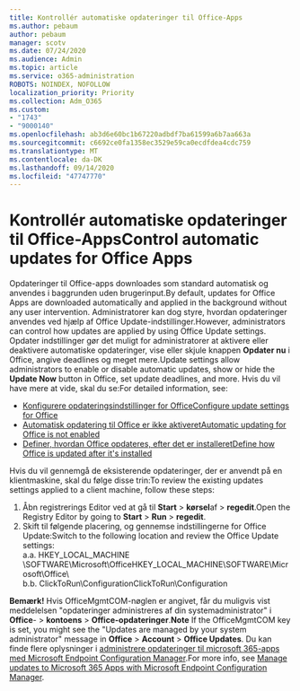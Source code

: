 ```yaml
---
title: Kontrollér automatiske opdateringer til Office-Apps
ms.author: pebaum
author: pebaum
manager: scotv
ms.date: 07/24/2020
ms.audience: Admin
ms.topic: article
ms.service: o365-administration
ROBOTS: NOINDEX, NOFOLLOW
localization_priority: Priority
ms.collection: Adm_O365
ms.custom:
- "1743"
- "9000140"
ms.openlocfilehash: ab3d6e60bc1b67220adbdf7ba61599a6b7aa663a
ms.sourcegitcommit: c6692ce0fa1358ec3529e59ca0ecdfdea4cdc759
ms.translationtype: MT
ms.contentlocale: da-DK
ms.lasthandoff: 09/14/2020
ms.locfileid: "47747770"
---
```

# <a name="control-automatic-updates-for-office-apps"></a><span data-ttu-id="00897-102">Kontrollér automatiske opdateringer til Office-Apps</span><span class="sxs-lookup"><span data-stu-id="00897-102">Control automatic updates for Office Apps</span></span>

<span data-ttu-id="00897-103">Opdateringer til Office-apps downloades som standard automatisk og anvendes i baggrunden uden brugerinput.</span><span class="sxs-lookup"><span data-stu-id="00897-103">By default, updates for Office Apps are downloaded automatically and applied in the background without any user intervention.</span></span> <span data-ttu-id="00897-104">Administratorer kan dog styre, hvordan opdateringer anvendes ved hjælp af Office Update-indstillinger.</span><span class="sxs-lookup"><span data-stu-id="00897-104">However, administrators can control how updates are applied by using Office Update settings.</span></span> <span data-ttu-id="00897-105">Opdater indstillinger gør det muligt for administratorer at aktivere eller deaktivere automatiske opdateringer, vise eller skjule knappen **Opdater nu** i Office, angive deadlines og meget mere.</span><span class="sxs-lookup"><span data-stu-id="00897-105">Update settings allow administrators to enable or disable automatic updates, show or hide the **Update Now** button in Office, set update deadlines, and more.</span></span> <span data-ttu-id="00897-106">Hvis du vil have mere at vide, skal du se:</span><span class="sxs-lookup"><span data-stu-id="00897-106">For detailed information, see:</span></span>

- [<span data-ttu-id="00897-107">Konfigurere opdateringsindstillinger for Office</span><span class="sxs-lookup"><span data-stu-id="00897-107">Configure update settings for Office</span></span>](https://docs.microsoft.com/deployoffice/configure-update-settings-for-office-365-proplus)  
- [<span data-ttu-id="00897-108">Automatisk opdatering til Office er ikke aktiveret</span><span class="sxs-lookup"><span data-stu-id="00897-108">Automatic updating for Office is not enabled</span></span>](https://support.microsoft.com/help/2753538/automatic-updating-for-office-2013-and-office-2016-click-to-run-is-not)  
- [<span data-ttu-id="00897-109">Definer, hvordan Office opdateres, efter det er installeret</span><span class="sxs-lookup"><span data-stu-id="00897-109">Define how Office is updated after it's installed</span></span>](https://docs.microsoft.com/deployoffice/configuration-options-for-the-office-2016-deployment-tool#updates-element)

<span data-ttu-id="00897-110">Hvis du vil gennemgå de eksisterende opdateringer, der er anvendt på en klientmaskine, skal du følge disse trin:</span><span class="sxs-lookup"><span data-stu-id="00897-110">To review the existing updates settings applied to a client machine, follow these steps:</span></span>

1. <span data-ttu-id="00897-111">Åbn registrerings Editor ved at gå til **Start**  >  **kørsel**af  >  **regedit**.</span><span class="sxs-lookup"><span data-stu-id="00897-111">Open the Registry Editor by going to **Start** > **Run** > **regedit**.</span></span>
2. <span data-ttu-id="00897-112">Skift til følgende placering, og gennemse indstillingerne for Office Update:</span><span class="sxs-lookup"><span data-stu-id="00897-112">Switch to the following location and review the Office Update settings:</span></span>  
    <span data-ttu-id="00897-113">a.</span><span class="sxs-lookup"><span data-stu-id="00897-113">a.</span></span> <span data-ttu-id="00897-114">HKEY_LOCAL_MACHINE \SOFTWARE\Microsoft\Office</span><span class="sxs-lookup"><span data-stu-id="00897-114">HKEY_LOCAL_MACHINE\SOFTWARE\Microsoft\Office</span></span>\  
    <span data-ttu-id="00897-115">b.</span><span class="sxs-lookup"><span data-stu-id="00897-115">b.</span></span> <span data-ttu-id="00897-116">ClickToRun\Configuration</span><span class="sxs-lookup"><span data-stu-id="00897-116">ClickToRun\Configuration</span></span>

<span data-ttu-id="00897-117">**Bemærk!**  Hvis OfficeMgmtCOM-nøglen er angivet, får du muligvis vist meddelelsen "opdateringer administreres af din systemadministrator" i **Office**-  >  **kontoens**  >  **Office-opdateringer**.</span><span class="sxs-lookup"><span data-stu-id="00897-117">**Note**  If the OfficeMgmtCOM key is set, you might see the "Updates are managed by your system administrator" message in **Office** > **Account** > **Office Updates**.</span></span> <span data-ttu-id="00897-118">Du kan finde flere oplysninger i [administrere opdateringer til microsoft 365-apps med Microsoft Endpoint Configuration Manager](https://docs.microsoft.com/deployoffice/manage-updates-to-office-365-proplus-with-system-center-configuration-manager#method-1-use-office-deployment-tool-to-enable-office-365-clients-to-receive-updates-from-configuration-manager).</span><span class="sxs-lookup"><span data-stu-id="00897-118">For more info, see [Manage updates to Microsoft 365 Apps with Microsoft Endpoint Configuration Manager](https://docs.microsoft.com/deployoffice/manage-updates-to-office-365-proplus-with-system-center-configuration-manager#method-1-use-office-deployment-tool-to-enable-office-365-clients-to-receive-updates-from-configuration-manager).</span></span>  